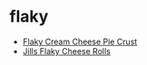 # flaky

 * [Flaky Cream Cheese Pie Crust](index/f/flaky-cream-cheese-pie-crust-101857.json)
 * [Jills Flaky Cheese Rolls](index/j/jills-flaky-cheese-rolls-14802.json)
